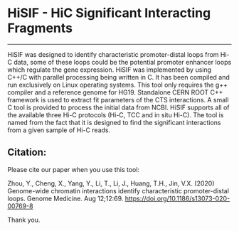 # HiSIF - HiC Significant Interacting Fragments #

----------------------------------

HiSIF was designed to identify characteristic promoter-distal loops from Hi-C data, some of these loops could be the potential promoter enhancer loops which regulate the gene expression. HiSIF was implemented by using C++/C with parallel processing being written in C. It has been compiled and run exclusively 
on Linux operating systems. This tool only requires the g++ compiler and a reference genome for HG19. Standalone CERN ROOT C++ framework is used 
to extract fit parameters of the CTS interactions. A small C tool is provided to process the initial data from NCBI. HiSIF 
supports all of the available three Hi-C protocols (Hi-C, TCC and in situ Hi-C). The tool is named from the fact that it is
designed to find the significant interactions from a given sample of Hi-C reads.

## Citation: ##
Please cite our paper when you use this tool:

Zhou, Y., Cheng, X., Yang, Y., Li, T., Li, J., Huang, T.H., Jin, V.X. (2020) Genome-wide chromatin interactions identify characteristic promoter-distal loops. Genome Medicine. Aug 12;12:69. https://doi.org/10.1186/s13073-020-00769-8

Thank you.
